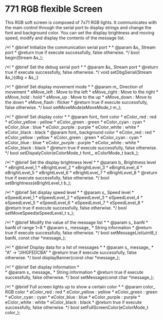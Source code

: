 # 771 RGB flexible Screen 



This RGB soft screen is composed of 7x71 RGB lights. 
It communicates with the main control through the serial port 
to display strings and change the font and background color.
You can set the display brightness and moving speed, 
modify and display the contents of the message list.

/*!
     *  @brief Initialize the communication serial port
     *
     *  @param &s_  Stream port
     *  @return  true if execute successfully, false otherwise.
     */
    bool begin(Stream &s_);

/*!
     *  @brief Set the debug serial port
     *
     *  @param &s_  Stream port
     *  @return  true if execute successfully, false otherwise.
     */
    void setDbgSerial(Stream &s_){dbg = &s_;}

/*!
     *  @brief Set display movement mode
     *
     *  @param m_  Direction of movement
     *     eMove_left : Move to the left
     *     eMove_right : Move to the right
     *     eMove_hold : hold
     *     eMove_up : Move to the up
     *     eMove_down : Move to the down
     *     eMove_flash : flicker
     *  @return  true if execute successfully, false otherwise.
     */
    bool setMoveMode(eMoveMode_t m_);

/*!
     *  @brief Set display color
     *
     *  @param font_  font color
     *     eColor_red : red
     *     eColor_yellow : yellow
     *     eColor_green : green
     *     eColor_cyan : cyan
     *     eColor_blue : blue
     *     eColor_purple : purple
     *     eColor_white : white
     *     eColor_black : black
     *  @param font_  background color
     *     eColor_red : red
     *     eColor_yellow : yellow
     *     eColor_green : green
     *     eColor_cyan : cyan
     *     eColor_blue : blue
     *     eColor_purple : purple
     *     eColor_white : white
     *     eColor_black : black
     *  @return  true if execute successfully, false otherwise.
     */
    bool setDispalyColor(eColorMode_t font_, eColorMode_t back_);

/*!
     *  @brief Set the display brightness level
     *
     *  @param b_  Brightness level
     *     eBrightLevel_1 
     *     eBrightLevel_2
     *     eBrightLevel_3 
     *     eBrightLevel_4 
     *     eBrightLevel_5
     *     eBrightLevel_6
     *     eBrightLevel_7 
     *     eBrightLevel_8 
     *  @return  true if execute successfully, false otherwise.
     */
    bool setBrightness(eBrightLevel_t b_);

/*!
     *  @brief Set display speed level
     *
     *  @param s_  Speed level
     *     eSpeedLevel_1 
     *     eSpeedLevel_2
     *     eSpeedLevel_3 
     *     eSpeedLevel_4 
     *     eSpeedLevel_5
     *     eSpeedLevel_6
     *     eSpeedLevel_7 
     *     eSpeedLevel_8 
     *  @return  true if execute successfully, false otherwise.
     */
    bool setMoveSpeed(eSpeedLevel_t s_);

/*!
     *  @brief Modify the value of the message list
     *
     *  @param s_  banN
     *     banN of range 1~8
     *  @param s_  message_
     *     String information
     *  @return  true if execute successfully, false otherwise.
     */
    bool setMessageList(uint8_t banN, const char *message_);

/*!
     *  @brief Display data for a list of messages
     *
     *  @param s_  message_
     *     "A" -> "JIHGFEDCBA"
     *  @return  true if execute successfully, false otherwise.
     */
    bool displayBanner(const char *message_);

/*!
     *  @brief Set display information
     *  
     *  @param s_  message_
     *  String information
     *  @return  true if execute successfully, false otherwise.
     */
    bool setMessage(const char *message_);

/*!
     *  @brief Full screen lights up to show a certain color
     *
     *  @param color_  RGB color
     *     eColor_red : red
     *     eColor_yellow : yellow
     *     eColor_green : green
     *     eColor_cyan : cyan
     *     eColor_blue : blue
     *     eColor_purple : purple
     *     eColor_white : white
     *     eColor_black : black
     *  @return  true if execute successfully, false otherwise.
     */
bool setFullScreenColor(eColorMode_t color_);
